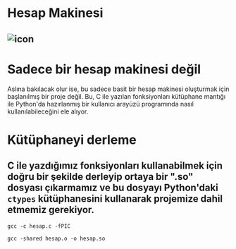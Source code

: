 # Hesap Makinesi

![icon](https://github.com/34-ata/hesap_makinesi/assets/111538106/194b8ca8-f638-40ae-871f-35769a63f282)
---
# Sadece bir hesap makinesi değil
Aslına bakılacak olur ise, bu sadece basit bir hesap makinesi oluşturmak için başlanılmış bir proje değil. Bu, C ile yazılan fonksiyonları kütüphane mantığı ile Python'da hazırlanmış bir kullanıcı arayüzü programında nasıl kullanılabileceğini ele alıyor.
# Kütüphaneyi derleme
C ile yazdığımız fonksiyonları kullanabilmek için doğru bir şekilde derleyip ortaya bir ".so" dosyası çıkarmamız ve bu dosyayı Python'daki `ctypes` kütüphanesini kullanarak projemize dahil etmemiz gerekiyor.
---
`gcc -c hesap.c -fPIC`

`gcc -shared hesap.o -o hesap.so`
